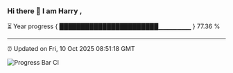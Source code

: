 ### Hi there 👋 I am Harry , 

⏳ Year progress { ███████████████████████▁▁▁▁▁▁▁ } 77.36 %

---

⏰ Updated on Fri, 10 Oct 2025 08:51:18 GMT

![Progress Bar CI](https://github.com/duykhang68/duykhang68/workflows/Progress%20Bar%20CI/badge.svg)
